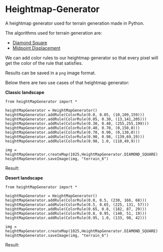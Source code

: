 # Heightmap-Generator
A heightmap generator used for terrain generation made in Python.

The algorithms used for terrain generation are:

- [Diamond Square](https://en.wikipedia.org/wiki/Diamond-square_algorithm)
- [Midpoint Displacement](http://stevelosh.com/blog/2016/02/midpoint-displacement/#midpoint-displacement)

We can add color rules to our heightmap generator so that every pixel will get the color of the rule that satisfies.

Results can be saved in a `png` image format.

Below there are two use cases of that heightmap generator:

**Classic landscape**

```
from heightMapGenerator import *

heightMapGenerator = HeightMapGenerator()
heightMapGenerator.addRule(ColorRule(0.0, 0.05, (10,109,159)))
heightMapGenerator.addRule(ColorRule(0.05, 0.30, (13,141,205)))
heightMapGenerator.addRule(ColorRule(0.30, 0.40, (255,255,199)))
heightMapGenerator.addRule(ColorRule(0.40, 0.70, (0,150,0)))
heightMapGenerator.addRule(ColorRule(0.70, 0.90, (0,130,0)))
heightMapGenerator.addRule(ColorRule(0.90, 0.98, (139,69,19)))
heightMapGenerator.addRule(ColorRule(0.98, 1.0, (110,49,9)))

img = heightMapGenerator.createMap(1025,HeightMapGenerator.DIAMOND_SQUARE)
heightMapGenerator.saveImage(img, "terrain_6")
```

Result:

**Desert landscape**

```
from heightMapGenerator import *

heightMapGenerator = HeightMapGenerator()
heightMapGenerator.addRule(ColorRule(0.0, 0.5, (230, 166, 68)))
heightMapGenerator.addRule(ColorRule(0.5, 0.65, (225, 131, 57)))
heightMapGenerator.addRule(ColorRule(0.65, 0.8, (182, 87, 29)))
heightMapGenerator.addRule(ColorRule(0.8, 0.95, (140, 51, 19)))
heightMapGenerator.addRule(ColorRule(0.95, 1.0, (133, 98, 42)))

img = heightMapGenerator.createMap(1025,HeightMapGenerator.DIAMOND_SQUARE)
heightMapGenerator.saveImage(img, "terrain_6")
```

Result:
